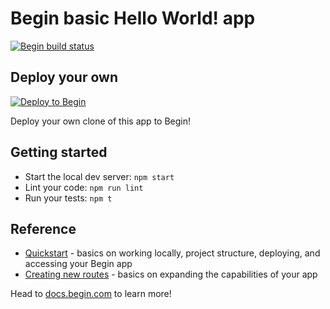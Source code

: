# Begin basic Hello World! app

[![Begin build status](https://buildstatus.begin.app/jump-spx/status.svg)](https://begin.com)


## Deploy your own

[![Deploy to Begin](https://static.begin.com/deploy-to-begin.svg)](https://begin.com/apps/create?template=https://github.com/begin-examples/node-hello-world)

Deploy your own clone of this app to Begin!


## Getting started
- Start the local dev server: `npm start`
- Lint your code: `npm run lint`
- Run your tests: `npm t`


## Reference
- [Quickstart](https://docs.begin.com/en/guides/quickstart/) - basics on working locally, project structure, deploying, and accessing your Begin app
- [Creating new routes](https://docs.begin.com/en/functions/creating-new-functions) - basics on expanding the capabilities of your app

Head to [docs.begin.com](https://docs.begin.com/) to learn more!





